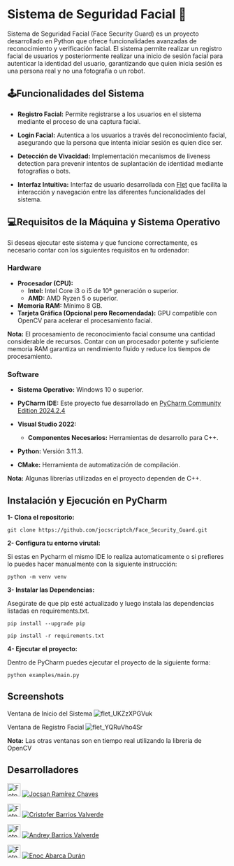 
# Sistema de Seguridad Facial 🤖

Sistema de Seguridad Facial (Face Security Guard) es un proyecto desarrollado en Python que ofrece funcionalidades avanzadas de reconocimiento y verificación facial. El sistema permite realizar un  registro facial de usuarios y posteriormente realizar una inicio de sesión facial para autenticar la identidad del usuario, garantizando que quien inicia sesión es una persona real y no una fotografía o un robot.



## 🕹️Funcionalidades del Sistema

- **Registro Facial:** Permite registrarse a los usuarios en el sistema mediante el proceso de una  captura facial.

- **Login Facial:** Autentica a los usuarios a través del reconocimiento facial, asegurando que la persona que intenta iniciar sesión es quien dice ser.

- **Detección de Vivacidad:** Implementación mecanismos de liveness detection para prevenir intentos de suplantación de identidad mediante fotografías o bots.

- **Interfaz Intuitiva:** Interfaz de usuario desarrollada con [Flet](https://flet.dev/) que facilita la interacción y navegación entre las diferentes funcionalidades del sistema.


## 💻Requisitos de la Máquina y Sistema Operativo

Si deseas ejecutar este sistema y que funcione correctamente, es necesario contar con los siguientes requisitos en tu ordenador:

### **Hardware**

- **Procesador (CPU):**
  - **Intel:** Intel Core i3 o i5 de 10ª generación o superior.
  - **AMD:** AMD Ryzen 5 o superior.
- **Memoria RAM:** Mínimo 8 GB.
- **Tarjeta Gráfica (Opcional pero Recomendada):** GPU compatible con OpenCV para acelerar el procesamiento facial.

**Nota:** El procesamiento de reconocimiento facial consume una cantidad considerable de recursos. Contar con un procesador potente y suficiente memoria RAM garantiza un rendimiento fluido y reduce los tiempos de procesamiento.

### **Software**

- **Sistema Operativo:** Windows 10 o superior.
- **PyCharm IDE:** Este proyecto fue desarrollado en [PyCharm Community Edition 2024.2.4](https://www.jetbrains.com/pycharm/) 

- **Visual Studio 2022:**
  - **Componentes Necesarios:** Herramientas de desarrollo para C++.
- **Python:** Versión 3.11.3.
- **CMake:** Herramienta de automatización de compilación.

**Nota:** Algunas librerías utilizadas en el proyecto dependen de C++.

## Instalación y Ejecución en PyCharm

**1- Clona el repositorio:** 

 ```git clone https://github.com/jocscriptch/Face_Security_Guard.git```

**2- Configura tu entorno virutal:**

Si estas en Pycharm el mismo IDE lo realiza automaticamente o si prefieres lo puedes hacer manualmente con la siguiente instrucción: 

```python -m venv venv```

**3- Instalar las Dependencias:** 

Asegúrate de que pip esté actualizado y luego instala las dependencias listadas en requirements.txt.

```pip install --upgrade pip```

```pip install -r requirements.txt```

**4- Ejecutar el proyecto:** 

Dentro de PyCharm puedes ejecutar el proyecto de la siguiente forma:

```python examples/main.py```
## Screenshots
Ventana de Inicio del Sistema
![flet_UKZzXPGVuk](https://github.com/user-attachments/assets/21a3baef-6d8d-4d82-94f7-e820d4773d90)

Ventana de Registro Facial
![flet_YQRuVho4Sr](https://github.com/user-attachments/assets/f5a2918a-44f6-46e8-848c-571fc4eb517a)

**Nota:** Las otras ventanas son en tiempo real utilizando la libreria de OpenCV

## Desarrolladores
<img src="https://github.com/jocscriptch.png" width="30" height="30" alt="Foto de perfil de Jocsan"> [![Jocsan Ramírez Chaves](https://img.shields.io/badge/-Jocsan%20Ramírez%20Chaves-181717?style=for-the-badge&logo=github)](https://github.com/jocscriptch)

<img src="https://github.com/CristoferBV.png" width="30" height="30" alt="Foto de perfil de Cristofer"> [![Cristofer Barrios Valverde](https://img.shields.io/badge/-Cristofer%20Barrios%20Valverde-181717?style=for-the-badge&logo=github)](https://github.com/CristoferBV)

<img src="https://github.com/AndreyBV5.png" width="30" height="30" alt="Foto de perfil de Andrey"> [![Andrey Barrios Valverde](https://img.shields.io/badge/-Andrey%20Barrios%20Valverde-181717?style=for-the-badge&logo=github)](https://github.com/AndreyBV5)

<img src="https://github.com/enoc517.png" width="30" height="30" alt="Foto de perfil de Enoc"> [![Enoc Abarca Durán](https://img.shields.io/badge/-Enoc%20Abarca%20Durán-181717?style=for-the-badge&logo=github)](https://github.com/enoc517)
